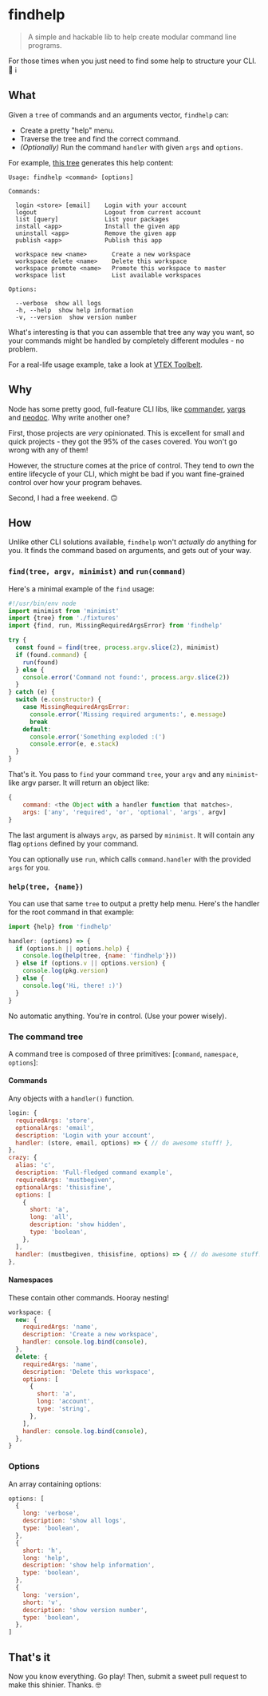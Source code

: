 # findhelp

> A simple and hackable lib to help create modular command line programs.

For those times when you just need to find some help to structure your CLI. 🔎 ℹ️

## What

Given a `tree` of commands and an arguments vector, `findhelp` can:

- Create a pretty "help" menu.
- Traverse the tree and find the correct command.
- *(Optionally)* Run the command `handler` with given `args` and `options`.

For example, [this tree](./src/fixtures.js) generates this help content:

```
Usage: findhelp <command> [options]

Commands:

  login <store> [email]    Login with your account
  logout                   Logout from current account
  list [query]             List your packages
  install <app>            Install the given app
  uninstall <app>          Remove the given app
  publish <app>            Publish this app

  workspace new <name>       Create a new workspace
  workspace delete <name>    Delete this workspace
  workspace promote <name>   Promote this workspace to master
  workspace list             List available workspaces

Options:

  --verbose  show all logs
  -h, --help  show help information
  -v, --version  show version number
```

What's interesting is that you can assemble that tree any way you want, so your commands might be handled by completely different modules - no problem.

For a real-life usage example, take a look at [VTEX Toolbelt](https://github.com/vtex/toolbelt/).

## Why

Node has some pretty good, full-feature CLI libs, like [commander](https://github.com/tj/commander.js), [yargs](https://github.com/yargs/yargs) and [neodoc](https://github.com/felixschl/neodoc). Why write another one?  

First, those projects are *very* opinionated. This is excellent for small and quick projects - they got the 95% of the cases covered. You won't go wrong with any of them!  

However, the structure comes at the price of control. They tend to _own_ the entire lifecycle of your CLI, which might be bad if you want fine-grained control over how your program behaves.  

Second, I had a free weekend. 🙃

## How

Unlike other CLI solutions available, `findhelp` won't *actually do* anything for you. It finds the command based on arguments, and gets out of your way.

### `find(tree, argv, minimist)` and `run(command)`

Here's a minimal example of the `find` usage:

```js
#!/usr/bin/env node
import minimist from 'minimist'
import {tree} from './fixtures'
import {find, run, MissingRequiredArgsError} from 'findhelp'

try {
  const found = find(tree, process.argv.slice(2), minimist)
  if (found.command) {
    run(found)
  } else {
    console.error('Command not found:', process.argv.slice(2))
  }
} catch (e) {
  switch (e.constructor) {
    case MissingRequiredArgsError:
      console.error('Missing required arguments:', e.message)
      break
    default:
      console.error('Something exploded :(')
      console.error(e, e.stack)
  }
}
```

That's it. You pass to `find` your command `tree`, your `argv` and any `minimist`-like argv parser. It will return an object like:

```js
{
    command: <the Object with a handler function that matches>,
    args: ['any', 'required', 'or', 'optional', 'args', argv]
}
```

The last argument is always `argv`, as parsed by `minimist`. It will contain any flag `options` defined by your command.

You can optionally use `run`, which calls `command.handler` with the provided `args` for you.

### `help(tree, {name})`

You can use that same `tree` to output a pretty help menu. Here's the handler for the root command in that example:

```js
import {help} from 'findhelp'

handler: (options) => {
  if (options.h || options.help) {
    console.log(help(tree, {name: 'findhelp'}))
  } else if (options.v || options.version) {
    console.log(pkg.version)
  } else {
    console.log('Hi, there! :)')
  }
}
```

No automatic anything. You're in control. (Use your power wisely).

### The command tree

A command tree is composed of three primitives: [`command`, `namespace`, `options`]:

#### Commands

Any objects with a `handler()` function.

```js
login: {
  requiredArgs: 'store',
  optionalArgs: 'email',
  description: 'Login with your account',
  handler: (store, email, options) => { // do awesome stuff! },
},
crazy: {
  alias: 'c',
  description: 'Full-fledged command example',
  requiredArgs: 'mustbegiven',
  optionalArgs: 'thisisfine',
  options: [
    {
      short: 'a',
      long: 'all',
      description: 'show hidden',
      type: 'boolean',
    },
  ],
  handler: (mustbegiven, thisisfine, options) => { // do awesome stuff! },
},
```

#### Namespaces

These contain other commands. Hooray nesting!

```js
workspace: {
  new: {
    requiredArgs: 'name',
    description: 'Create a new workspace',
    handler: console.log.bind(console),
  },
  delete: {
    requiredArgs: 'name',
    description: 'Delete this workspace',
    options: [
      {
        short: 'a',
        long: 'account',
        type: 'string',
      },
    ],
    handler: console.log.bind(console),
  },
}
```

### Options

An array containing options:

```js
options: [
  {
    long: 'verbose',
    description: 'show all logs',
    type: 'boolean',
  },
  {
    short: 'h',
    long: 'help',
    description: 'show help information',
    type: 'boolean',
  },
  {
    long: 'version',
    short: 'v',
    description: 'show version number',
    type: 'boolean',
  },
]
```

## That's it

Now you know everything. Go play! Then, submit a sweet pull request to make this shinier. Thanks. 🤓
